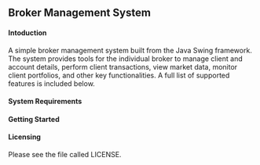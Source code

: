 ## Broker Management System
#### Intoduction
A simple broker management system built from the Java Swing framework.  The system provides tools for the individual broker to manage client and account details, perform client transactions, view market data, monitor client portfolios, and other key functionalities.  A full list of supported features is included below.  
#### System Requirements
#### Getting Started
#### Licensing 
Please see the file called LICENSE.
